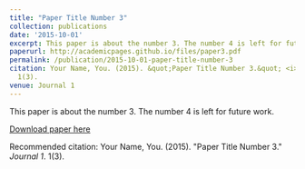 ```yaml
---
title: "Paper Title Number 3"
collection: publications
date: '2015-10-01'
excerpt: This paper is about the number 3. The number 4 is left for future work.
paperurl: http://academicpages.github.io/files/paper3.pdf
permalink: /publication/2015-10-01-paper-title-number-3
citation: Your Name, You. (2015). &quot;Paper Title Number 3.&quot; <i>Journal 1</i>.
  1(3).
venue: Journal 1
---
```

This paper is about the number 3. The number 4 is left for future work.

[Download paper here](http://academicpages.github.io/files/paper3.pdf)

Recommended citation: Your Name, You. (2015). "Paper Title Number 3." <i>Journal 1</i>. 1(3).